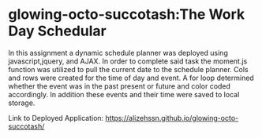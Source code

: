 # glowing-octo-succotash:The Work Day Schedular
In this assignment a dynamic schedule planner was deployed using javascript,jquery, and AJAX. In order to complete said task the moment.js function was utilized to pull the current date to the schedule planner. Cols and rows were created for the time of day and event. A for loop determined whether the event was in the past present or future and color coded accordingly. In addition these events and their time were saved to local storage.

Link to Deployed Application: https://alizehssn.github.io/glowing-octo-succotash/